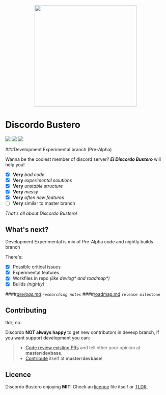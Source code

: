 <p align="center">
    <img src="https://lolipa.in/static/img/discordo-logo.svg" width="320px">
</p>

# Discordo Bustero
![](https://img.shields.io/github/commit-activity/w/P2LOVE/discordo-bustero?color=5865f2&logo=github)
![](https://img.shields.io/static/v1?style=flat&logo=python&label=Python&message=>3.7&color=5865f2)
![](https://img.shields.io/github/license/P2LOVE/discordo-bustero?color=5865f2)

###Development Experimental branch (Pre-Alpha) 

Wanna be the coolest member of discord server? ***El Discordo Bustero*** will help you!

- [x] **Very** *bad code*
- [x] **Very** *experimental solutions*
- [x] **Very** *unstable structure*
- [x] **Very** *messy*
- [x] **Very** *often new features*
- [ ] **Very** similar to master branch

*That's all about Discordo Bustero!*

## What's next?

Development Experimental is mix of Pre-Alpha code and nightly builds branch

There's:
- [x] Possible critical issues
- [x] Experimental features
- [x] Workfiles in repo _(like devlog* and roadmap*)_
- [x] Builds *(nightly)*

####*[devlogs.md](devlogs.md) `researching notes`
####*[roadmap.md](roadmap.md) `release milestone`

## Contributing

tldr; no.

Discordo **NOT always happy** to get new contributors in devexp branch, if you want support development you can:
> - [Code review existing PRs](https://github.com/P2LOVE/discordo-bustero/pulls) and tell other your opinion at **master**/**devbase**.
> - [Contribute](https://github.com/P2LOVE/discordo-bustero/compare) itself at **master**/**devbase**!

## Licence

Discordo Bustero enjoying **MIT**! Check an [licence](LICENSE) file itself or [TLDR](https://tldrlegal.com/license/mit-license).